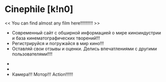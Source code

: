 # Сinephile [k!n0]
<< You can find almost any film here!!!!!!!!!! >>

- Современный сайт с обширной информацией о мире киноиндустрии и база кинематографических творений!!!
- Регистрируйся и погружайся в мир кино!!!
- Оставляй свои отзывы и оценки. Делись впечатлениями с другими пользователями!!!!
*
*
* Камера!!! Мотор!!! Action!!!!!!

